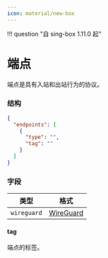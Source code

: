 ```yaml
---
icon: material/new-box
---
```


!!! question "自 sing-box 1.11.0 起"

# 端点

端点是具有入站和出站行为的协议。

### 结构

```json
{
  "endpoints": [
    {
      "type": "",
      "tag": ""
    }
  ]
}
```

### 字段

| 类型          | 格式                        | 
|-------------|---------------------------|
| `wireguard` | [WireGuard](./wiregaurd/) | 

#### tag

端点的标签。
